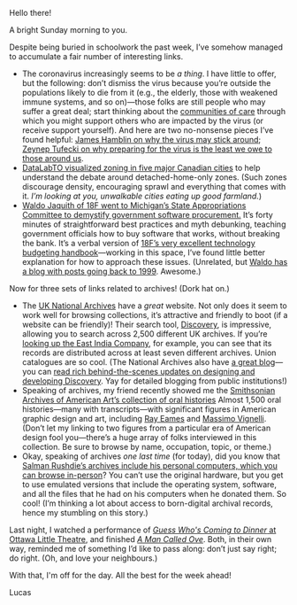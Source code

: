 Hello there!

A bright Sunday morning to you.

Despite being buried in schoolwork the past week, I’ve somehow managed to accumulate a fair number of interesting links.

- The coronavirus increasingly seems to be _a thing_. I have little to offer, but the following: don’t dismiss the virus because you’re outside the populations likely to die from it (e.g., the elderly, those with weakened immune systems, and so on)—those folks are still people who may suffer a great deal; start thinking about the [communities of care](https://lucascherkewski.com/hit-and-miss/55-communities-of-care/) through which you might support others who are impacted by the virus (or receive support yourself). And here are two no-nonsense pieces I’ve found helpful: [James Hamblin on why the virus may stick around](https://www.theatlantic.com/health/archive/2020/02/covid-vaccine/607000/); [Zeynep Tufecki on why preparing for the virus is the least we owe to those around us](https://blogs.scientificamerican.com/observations/preparing-for-coronavirus-to-strike-the-u-s/).
- [DataLabTO visualized zoning in five major Canadian cities](http://www.datalabto.ca/a-visual-guide-to-detached-houses-in-5-canadian-cities/) to help understand the debate around detached-home-only zones. (Such zones discourage density, encouraging sprawl and everything that comes with it. _I’m looking at you, unwalkable cities eating up good farmland._)
- [Waldo Jaquith of 18F went to Michigan’s State Appropriations Committee to demystify government software procurement.](https://www.youtube.com/watch?v=g-h6CtSwk30) It’s forty minutes of straightforward best practices and myth debunking, teaching government officials how to buy software that works, without breaking the bank. It’s a verbal version of [18F’s very excellent technology budgeting handbook](https://github.com/18F/technology-budgeting/blob/master/handbook.md)—working in this space, I’ve found little better explanation for how to approach these issues. (Unrelated, but [Waldo has a blog with posts going back to 1999](https://waldo.jaquith.org/blog/1999/08/ive-started-on-apptrail-journal/). Awesome.)

Now for three sets of links related to archives! (Dork hat on.)

- The [UK National Archives](https://www.nationalarchives.gov.uk/) have a _great_ website. Not only does it seem to work well for browsing collections, it’s attractive and friendly to boot (if a website can be friendly)! Their search tool, [Discovery](https://discovery.nationalarchives.gov.uk/), is impressive, allowing you to search across 2,500 different UK archives. If you’re [looking up the East India Company](https://discovery.nationalarchives.gov.uk/details/c/F161022), for example, you can see that its records are distributed across at least seven different archives. Union catalogues are so cool. (The National Archives also have [a great blog](https://blog.nationalarchives.gov.uk/)—you can [read rich behind-the-scenes updates on designing and developing Discovery](http://blog.nationalarchives.gov.uk/?s=discovery). Yay for detailed blogging from public institutions!)
- Speaking of archives, my friend recently showed me the [Smithsonian Archives of American Art’s collection of oral histories](https://www.aaa.si.edu/search/collections?edan_fq%5B0%5D=online_media_type%3A%22Transcripts%22&edan_fq[]=p.edanmdm.descriptivenonrepeating.record_id:AAADCD_oh_*) Almost 1,500 oral histories—many with transcripts—with significant figures in American graphic design and art, including [Ray Eames](https://www.aaa.si.edu/collections/interviews/oral-history-interview-ray-eames-12821) and [Massimo Vignelli](https://www.aaa.si.edu/collections/interviews/oral-history-interview-massimo-vignelli-15958). (Don’t let my linking to two figures from a particular era of American design fool you—there’s a huge array of folks interviewed in this collection. Be sure to browse by name, occupation, topic, or theme.)
- Okay, speaking of archives _one last time_ (for today), did you know that [Salman Rushdie’s archives include his personal computers, which you can browse in-person](https://www.newyorker.com/tech/annals-of-technology/digital-life-salman-rushdie)? You can’t use the original hardware, but you get to use emulated versions that include the operating system, software, and all the files that he had on his computers when he donated them. So cool! (I’m thinking a lot about access to born-digital archival records, hence my stumbling on this story.)

Last night, I watched a performance of [_Guess Who's Coming to Dinner_ at Ottawa Little Theatre](http://www.ottawalittletheatre.com/guess-whos-coming-to-dinner/), and finished [_A Man Called Ove_](https://www.goodreads.com/book/show/18774964-a-man-called-ove). Both, in their own way, reminded me of something I’d like to pass along: don’t just say right; do right. (Oh, and love your neighbours.)

With that, I'm off for the day. All the best for the week ahead!

Lucas